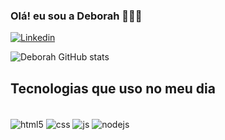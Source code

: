
### Olá! eu sou a Deborah   👋🏾😊

[![Linkedin](https://img.shields.io/badge/LinkedIn-0077B5?style=for-the-badge&logo=linkedin&logoColor=white
)](https://www.linkedin.com/in/deborah-evellyn-4139422a5)

![Deborah GitHub stats](https://github-readme-stats.vercel.app/api?username=Deborahevelllyn&show_icons=true&theme=radical)

## Tecnologias que uso no meu dia

<div style="display: inline_block"><br/>
   <img align="center" alt="html5" src="https://img.shields.io/badge/HTML5-E34F26?style=for-the-badge&logo=html5&logoColor=white"/>
   <img align="center" alt="css" src=https://img.shields.io/badge/CSS3-1572B6?style=for-the-badge&logo=css3&logoColor=white />
   <img align="center" alt="js" src=https://img.shields.io/badge/JavaScript-F7DF1E?style=for-the-badge&logo=javascript&logoColor=black/>
   <img align="center" alt="nodejs" src=https://img.shields.io/badge/Node.js-43853D?style=for-the-badge&logo=node.js&logoColor=white>
</div><br/>
